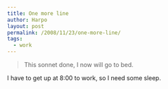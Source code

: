 ```yaml
---
title: One more line
author: Harpo
layout: post
permalink: /2008/11/23/one-more-line/
tags:
  - work
---
```

> This sonnet done, I now will go to bed.

I have to get up at 8:00 to work, so I need some sleep.